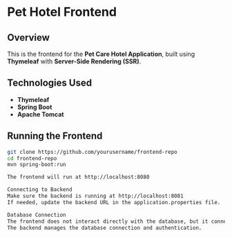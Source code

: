 # Pet Hotel Frontend

## Overview
This is the frontend for the **Pet Care Hotel Application**, built using **Thymeleaf** with **Server-Side Rendering (SSR)**.

## Technologies Used
- **Thymeleaf**
- **Spring Boot**
- **Apache Tomcat**

## Running the Frontend
```bash
git clone https://github.com/yourusername/frontend-repo
cd frontend-repo
mvn spring-boot:run

The frontend will run at http://localhost:8080

Connecting to Backend
Make sure the backend is running at http://localhost:8081
If needed, update the backend URL in the application.properties file.

Database Connection
The frontend does not interact directly with the database, but it connects to the backend API.
The backend manages the database connection and authentication.

